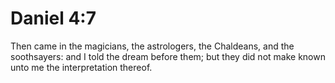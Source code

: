 # Daniel 4:7

Then came in the magicians, the astrologers, the Chaldeans, and the soothsayers: and I told the dream before them; but they did not make known unto me the interpretation thereof.